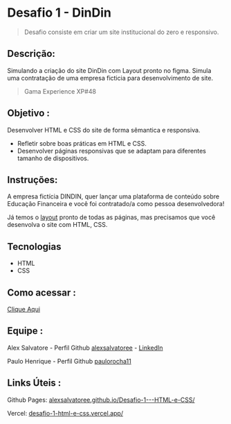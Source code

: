 # Desafio 1 - DinDin 
> Desafio consiste em criar um site institucional do zero e responsivo.

## Descrição:
 Simulando a criação do site DinDin com Layout pronto no figma. 
 Simula uma contratação de uma empresa ficticia para desenvolvimento de site.
 >Gama Experience XP#48
 
 ## Objetivo :
Desenvolver HTML e CSS do site de forma sêmantica e responsiva.
* Refletir sobre boas práticas em HTML e CSS.
* Desenvolver páginas responsivas que se adaptam para
diferentes tamanho de dispositivos.
 
 
 ## Instruções:
 A empresa fictícia DINDIN, quer lançar uma plataforma de
conteúdo sobre Educação Financeira e você foi
contratado/a como pessoa desenvolvedora!

Já temos o [layout](https://www.figma.com/file/fBQ1nm00ynNQPK9GBwyMBc/dindin?t=gerGjVUl6o52diOV-0) pronto de todas as páginas, mas
precisamos que você desenvolva o site com HTML, CSS.

 ## Tecnologias 
 * HTML
 * CSS

## Como acessar :
[Clique Aqui](https://alexsalvatoree.github.io/Desafio-1---HTML-e-CSS/)

## Equipe :
Alex Salvatore - Perfil Github [alexsalvatoree](https://github.com/alexsalvatoree) - [LinkedIn](https://www.linkedin.com/in/alex-pereira-devfront/)


Paulo Henrique - Perfil Github [paulorocha11](https://github.com/paulorocha11)

## Links Úteis :
Github Pages:  [alexsalvatoree.github.io/Desafio-1---HTML-e-CSS/](https://alexsalvatoree.github.io/Desafio-1---HTML-e-CSS/)


Vercel:  [desafio-1-html-e-css.vercel.app/](https://desafio-1-html-e-css.vercel.app/)
